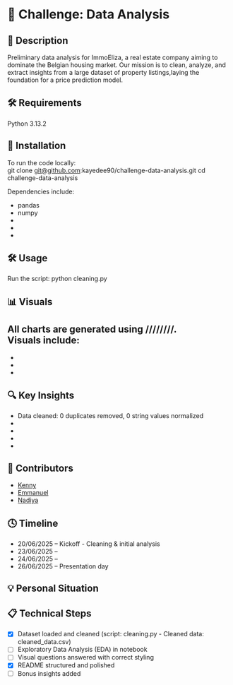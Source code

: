 # 🏡 Challenge: Data Analysis

## 📖 Description  
Preliminary data analysis for ImmoEliza, a real estate company aiming to dominate the Belgian housing market. Our mission is to clean, analyze, and extract insights from a large dataset of property listings,laying the foundation for a price prediction model.

## 🛠 Requirements
Python 3.13.2

## 🚀 Installation
To run the code locally:  
git clone git@github.com:kayedee90/challenge-data-analysis.git
cd challenge-data-analysis


Dependencies include:
- pandas
- numpy
-
-
-

## 🛠️ Usage
Run the script:
python cleaning.py


## 📊 Visuals
All charts are generated using ////////.  
Visuals include:
- 
- 
- 
- 
## 🔍 Key Insights
- Data cleaned: 0 duplicates removed, 0 string values normalized
- 
- 
- 
- 

  
## 👥 Contributors
- [Kenny](https://github.com/kayedee90)
- [Emmanuel](https://github.com/Manu1175)
- [Nadiya](https://github.com/nadiya0509)

  
## 🕓 Timeline
- 20/06/2025 – Kickoff - Cleaning & initial analysis
- 23/06/2025 – 
- 24/06/2025 – 
- 26/06/2025 – Presentation day

  
## 💡 Personal Situation



## 📋 Technical Steps
- [x] Dataset loaded and cleaned (script: cleaning.py - Cleaned data: cleaned_data.csv)
- [ ] Exploratory Data Analysis (EDA) in notebook
- [ ] Visual questions answered with correct styling
- [x] README structured and polished
- [ ] Bonus insights added
